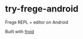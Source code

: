 # try-frege-android
Frege REPL + editor on Android

Built with [froid](https://github.com/mchav/froid)
